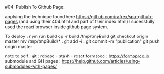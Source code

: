 #04: Publish To Github Page:

applying the technique found here https://github.com/rafrex/spa-github-pages (and using their 404.html and part of their index.html)
I sucessfully used the react browser inside github page system.

To deploy :
npm run build
cp -r build /tmp/tmpBuild
git checkout origin master
mv /tmp/tmpBuild/* .
git add -i .
git commit -m "publication"
git push origin master






note to self : 
	git :  rebase - stash - reset 
	formspee : https://formspree.io
	submodule and GH pages : https://help.github.com/articles/using-submodules-with-pages/
